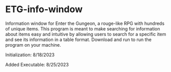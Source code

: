 # ETG-info-window
Information window for Enter the Gungeon, a rouge-like RPG with hundreds of unique items. This program is meant to make searching for information about items easy and intuitive by allowing users to search for a specific item and see its information in a table format. Download and run <ETG lookup.exe> to run the program on your machine.

Initialization: 8/18/2023

Added Executable: 8/25/2023
